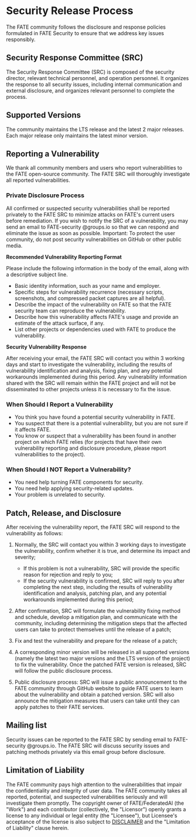 # **Security Release Process** #
The FATE community follows the disclosure and response policies formulated in FATE Security to ensure that we address key issues responsibly.

## Security Response Committee (SRC) ##
The Security Response Committee (SRC) is composed of the security director, relevant technical personnel, and operation personnel. It organizes the response to all security issues, including internal communication and external disclosure, and organizes relevant personnel to complete the process.

## Supported Versions ##
The community maintains the LTS release and the latest 2 major releases. Each major release only maintains the latest minor version.

## Reporting a Vulnerability ##
We thank all community members and users who report vulnerabilities to the FATE open-source community. The FATE SRC will thoroughly investigate all reported vulnerabilities.
### Private Disclosure Process ###
All confirmed or suspected security vulnerabilities shall be reported privately to the FATE SRC to minimize attacks on FATE's current users before remediation. If you wish to notify the SRC of a vulnerability, you may send an email to FATE-security @groups.io so that we can respond and eliminate the issue as soon as possible.
Important: To protect the user community, do not post security vulnerabilities on GitHub or other public media.

**Recommended Vulnerability Reporting Format**

Please include the following information in the body of the email, along with a descriptive subject line.
- Basic identity information, such as your name and employer.
- Specific steps for vulnerability recurrence (necessary scripts, screenshots, and compressed packet captures are all helpful).
- Describe the impact of the vulnerability on FATE so that the FATE security team can reproduce the vulnerability.
- Describe how this vulnerability affects FATE's usage and provide an estimate of the attack surface, if any.
- List other projects or dependencies used with FATE to produce the vulnerability.

**Security Vulnerability Response**

After receiving your email, the FATE SRC will contact you within 3 working days and start to investigate the vulnerability, including the results of vulnerability identification and analysis, fixing plan, and any potential workarounds implemented during this period. Any vulnerability information shared with the SRC will remain within the FATE project and will not be disseminated to other projects unless it is necessary to fix the issue.
### When Should I Report a Vulnerability ###
- You think you have found a potential security vulnerability in FATE.
- You suspect that there is a potential vulnerability, but you are not sure if it affects FATE.
- You know or suspect that a vulnerability has been found in another project on which FATE relies (for projects that have their own vulnerability reporting and disclosure procedure, please report vulnerabilities to the project).
### When Should I NOT Report a Vulnerability? ###
- You need help turning FATE components for security.
- You need help applying security-related updates.
- Your problem is unrelated to security.

## Patch, Release, and Disclosure ##
After receiving the vulnerability report, the FATE SRC will respond to the vulnerability as follows:
1. Normally, the SRC will contact you within 3 working days to investigate the vulnerability, confirm whether it is true, and determine its impact and severity;

	- If this problem is not a vulnerability, SRC will provide the specific reason for rejection and reply to you;
	- If the security vulnerability is confirmed, SRC will reply to you after completing the next step, including the results of vulnerability identification and analysis, patching plan, and any potential workarounds implemented during this period;
2. After confirmation, SRC will formulate the vulnerability fixing method and schedule, develop a mitigation plan, and communicate with the community, including determining the mitigation steps that the affected users can take to protect themselves until the release of a patch;
3. Fix and test the vulnerability and prepare for the release of a patch;
4. A corresponding minor version will be released in all supported versions (namely the latest two major versions and the LTS version of the project) to fix the vulnerability. Once the patched FATE version is released, SRC will follow the public disclosure process.
5. Public disclosure process: SRC will issue a public announcement to the FATE community through GitHub website to guide FATE users to learn about the vulnerability and obtain a patched version. SRC will also announce the mitigation measures that users can take until they can apply patches to their FATE services.

## Mailing list ##
Security issues can be reported to the FATE SRC by sending email to FATE-security @groups.io. The FATE SRC will discuss security issues and patching methods privately via this email group before disclosure.

## Limitation of Liability ##
The FATE community pays high attention to the vulnerabilities that impair the confidentiality and integrity of user data. The FATE community takes all reported, potential, and suspected vulnerabilities seriously and will investigate them promptly.
The copyright owner of FATE/FederatedAI (the "Work") and each contributor (collectively, the "Licensor") openly grants a license to any individual or legal entity (the "Licensee"), but Licensee's acceptance of the license is also subject to [DISCLAIMER](https://github.com/FederatedAI/FATE/blob/master/DISCLAIMER) and the "Limitation of Liability" clause herein.